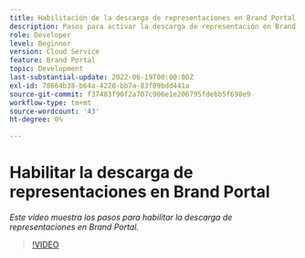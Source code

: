 ```yaml
---
title: Habilitación de la descarga de representaciones en Brand Portal.
description: Pasos para activar la descarga de representación en Brand Portal
role: Developer
level: Beginner
version: Cloud Service
feature: Brand Portal
topic: Development
last-substantial-update: 2022-06-19T00:00:00Z
exl-id: 78664b38-b64a-4220-bb7a-83f09bdd441a
source-git-commit: f37483f90f2a707c906e1e206795fdebb5f698e9
workflow-type: tm+mt
source-wordcount: '43'
ht-degree: 0%

---
```


# Habilitar la descarga de representaciones en Brand Portal

*Este vídeo muestra los pasos para habilitar la descarga de representaciones en Brand Portal.*

>[!VIDEO](https://video.tv.adobe.com/v/335449?quality=9&learn=on)
